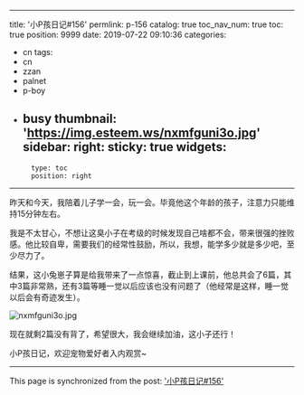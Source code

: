 
---
title: '小P孩日记#156'
permlink: p-156
catalog: true
toc_nav_num: true
toc: true
position: 9999
date: 2019-07-22 09:10:36
categories:
- cn
tags:
- cn
- zzan
- palnet
- p-boy
- busy
thumbnail: 'https://img.esteem.ws/nxmfguni3o.jpg'
sidebar:
    right:
        sticky: true
widgets:
    -
        type: toc
        position: right
---


昨天和今天，我陪着儿子学一会，玩一会。毕竟他这个年龄的孩子，注意力只能维持15分钟左右。

我是不太甘心，不想让这臭小子在考级的时候发现自己啥都不会，带来很强的挫败感。他比较自卑，需要我们的经常性鼓励，所以，我想，能学多少就是多少吧，至少尽力了。

结果，这小兔崽子算是给我带来了一点惊喜，截止到上课前，他总共会了6篇，其中3篇非常熟，还有3篇等睡一觉以后应该也没有问题了（他经常是这样，睡一觉以后会有奇迹发生）。

![nxmfguni3o.jpg](https://img.esteem.ws/nxmfguni3o.jpg)

现在就剩2篇没有背了，希望很大，我会继续加油，这小子还行！

小P孩日记，欢迎宠物爱好者入内观赏~

- - -

This page is synchronized from the post: ['小P孩日记#156'](https://steemit.com/@julian2013/p-156)
